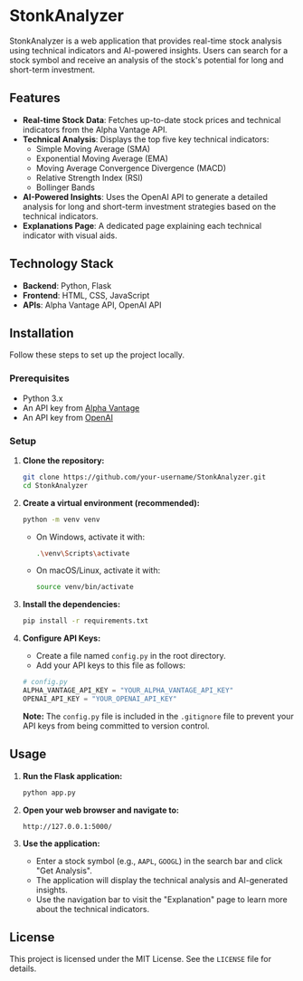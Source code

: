 # StonkAnalyzer

StonkAnalyzer is a web application that provides real-time stock analysis using technical indicators and AI-powered insights. Users can search for a stock symbol and receive an analysis of the stock's potential for long and short-term investment.

## Features

*   **Real-time Stock Data**: Fetches up-to-date stock prices and technical indicators from the Alpha Vantage API.
*   **Technical Analysis**: Displays the top five key technical indicators:
    *   Simple Moving Average (SMA)
    *   Exponential Moving Average (EMA)
    *   Moving Average Convergence Divergence (MACD)
    *   Relative Strength Index (RSI)
    *   Bollinger Bands
*   **AI-Powered Insights**: Uses the OpenAI API to generate a detailed analysis for long and short-term investment strategies based on the technical indicators.
*   **Explanations Page**: A dedicated page explaining each technical indicator with visual aids.

## Technology Stack

*   **Backend**: Python, Flask
*   **Frontend**: HTML, CSS, JavaScript
*   **APIs**: Alpha Vantage API, OpenAI API

## Installation

Follow these steps to set up the project locally.

### Prerequisites

*   Python 3.x
*   An API key from [Alpha Vantage](https://www.alphavantage.co/support/#api-key)
*   An API key from [OpenAI](https://platform.openai.com/api-keys)

### Setup

1.  **Clone the repository:**
    ```bash
    git clone https://github.com/your-username/StonkAnalyzer.git
    cd StonkAnalyzer
    ```

2.  **Create a virtual environment (recommended):**
    ```bash
    python -m venv venv
    ```
    *   On Windows, activate it with:
        ```bash
        .\venv\Scripts\activate
        ```
    *   On macOS/Linux, activate it with:
        ```bash
        source venv/bin/activate
        ```

3.  **Install the dependencies:**
    ```bash
    pip install -r requirements.txt
    ```

4.  **Configure API Keys:**
    *   Create a file named `config.py` in the root directory.
    *   Add your API keys to this file as follows:

    ```python
    # config.py
    ALPHA_VANTAGE_API_KEY = "YOUR_ALPHA_VANTAGE_API_KEY"
    OPENAI_API_KEY = "YOUR_OPENAI_API_KEY"
    ```
    **Note:** The `config.py` file is included in the `.gitignore` file to prevent your API keys from being committed to version control.

## Usage

1.  **Run the Flask application:**
    ```bash
    python app.py
    ```

2.  **Open your web browser and navigate to:**
    ```
    http://127.0.0.1:5000/
    ```

3.  **Use the application:**
    *   Enter a stock symbol (e.g., `AAPL`, `GOOGL`) in the search bar and click "Get Analysis".
    *   The application will display the technical analysis and AI-generated insights.
    *   Use the navigation bar to visit the "Explanation" page to learn more about the technical indicators.

## License

This project is licensed under the MIT License. See the `LICENSE` file for details. 